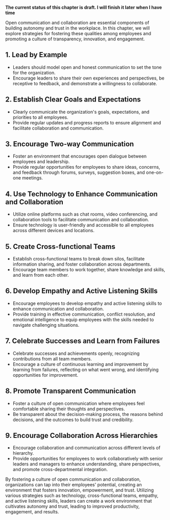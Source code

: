 **The current status of this chapter is draft. I will finish it later when I have time**

Open communication and collaboration are essential components of building autonomy and trust in the workplace. In this chapter, we will explore strategies for fostering these qualities among employees and promoting a culture of transparency, innovation, and engagement.

**1. Lead by Example**
----------------------

* Leaders should model open and honest communication to set the tone for the organization.
* Encourage leaders to share their own experiences and perspectives, be receptive to feedback, and demonstrate a willingness to collaborate.

**2. Establish Clear Goals and Expectations**
---------------------------------------------

* Clearly communicate the organization's goals, expectations, and priorities to all employees.
* Provide regular updates and progress reports to ensure alignment and facilitate collaboration and communication.

**3. Encourage Two-way Communication**
--------------------------------------

* Foster an environment that encourages open dialogue between employees and leadership.
* Provide regular opportunities for employees to share ideas, concerns, and feedback through forums, surveys, suggestion boxes, and one-on-one meetings.

**4. Use Technology to Enhance Communication and Collaboration**
----------------------------------------------------------------

* Utilize online platforms such as chat rooms, video conferencing, and collaboration tools to facilitate communication and collaboration.
* Ensure technology is user-friendly and accessible to all employees across different devices and locations.

**5. Create Cross-functional Teams**
------------------------------------

* Establish cross-functional teams to break down silos, facilitate information sharing, and foster collaboration across departments.
* Encourage team members to work together, share knowledge and skills, and learn from each other.

**6. Develop Empathy and Active Listening Skills**
--------------------------------------------------

* Encourage employees to develop empathy and active listening skills to enhance communication and collaboration.
* Provide training in effective communication, conflict resolution, and emotional intelligence to equip employees with the skills needed to navigate challenging situations.

**7. Celebrate Successes and Learn from Failures**
--------------------------------------------------

* Celebrate successes and achievements openly, recognizing contributions from all team members.
* Encourage a culture of continuous learning and improvement by learning from failures, reflecting on what went wrong, and identifying opportunities for improvement.

**8. Promote Transparent Communication**
----------------------------------------

* Foster a culture of open communication where employees feel comfortable sharing their thoughts and perspectives.
* Be transparent about the decision-making process, the reasons behind decisions, and the outcomes to build trust and credibility.

**9. Encourage Collaboration Across Hierarchies**
-------------------------------------------------

* Encourage collaboration and communication across different levels of hierarchy.
* Provide opportunities for employees to work collaboratively with senior leaders and managers to enhance understanding, share perspectives, and promote cross-departmental integration.

By fostering a culture of open communication and collaboration, organizations can tap into their employees' potential, creating an environment that fosters innovation, empowerment, and trust. Utilizing various strategies such as technology, cross-functional teams, empathy, and active listening skills, leaders can create a work environment that cultivates autonomy and trust, leading to improved productivity, engagement, and results.
